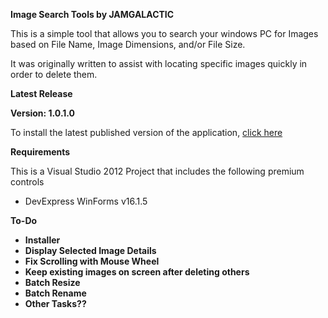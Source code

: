 <b>Image Search Tools by JAMGALACTIC</b>
<p>This is a simple tool that allows you to search your windows PC for Images 
based on File Name, Image Dimensions, and/or File Size.</p>
<p>It was originally written to assist with locating specific images quickly 
in order to delete them.</p>
<b>Latest Release</b>
<p><b>Version: 1.0.1.0</b></p>
<p>To install the latest published version of the application, <a href="http://jamgalactic.com/applications/IST/install.htm">click here</a></p>
<b>Requirements</b>
<p>This is a Visual Studio 2012 Project that includes the following premium controls</p>
<ul>
<li>DevExpress WinForms v16.1.5</li>
</ul>
<b>To-Do<b>
<ul>
<li>Installer</li>
<li>Display Selected Image Details</li>
<li>Fix Scrolling with Mouse Wheel</li>
<li>Keep existing images on screen after deleting others</li>
<li>Batch Resize</li>
<li>Batch Rename</li>
<li>Other Tasks??</li>
</ul>
